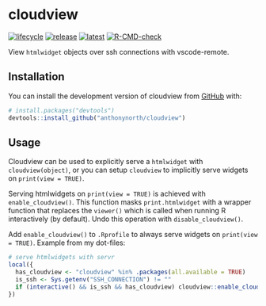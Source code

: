 
# cloudview

<!-- badges: start -->
[![lifecycle](https://img.shields.io/badge/lifecycle-experimental-orange.svg)](https://lifecycle.r-lib.org/articles/stages.html#experimental)
[![release](https://img.shields.io/github/v/release/anthonynorth/cloudview?include_prereleases&logo=github&sort=semver)](https://github.com/anthonynorth/cloudview/releases/latest)
[![latest](https://img.shields.io/github/r-package/v/anthonynorth/cloudview?label=latest&logo=r)](https://github.com/anthonynorth/cloudview/latest)
[![R-CMD-check](https://github.com/anthonynorth/cloudview/actions/workflows/R-CMD-check.yaml/badge.svg)](https://github.com/anthonynorth/cloudview/actions/workflows/R-CMD-check.yaml)
<!-- badges: end -->

View `htmlwidget` objects over ssh connections with vscode-remote.

## Installation

You can install the development version of cloudview from [GitHub](https://github.com/) with:

```r
# install.packages("devtools")
devtools::install_github("anthonynorth/cloudview")
```

## Usage

Cloudview can be used to explicitly serve a `htmlwidget` with `cloudview(object)`, or you can setup `cloudview` to implicitly serve widgets on `print(view = TRUE)`.

Serving htmlwidgets on `print(view = TRUE)` is achieved with `enable_cloudview()`. This function masks `print.htmlwidget` with a wrapper function that replaces the `viewer()` which is called when running R interactively (by default). Undo this operation with `disable_cloudview()`.

Add `enable_cloudview()` to `.Rprofile` to always serve widgets on `print(view = TRUE)`. Example from my dot-files:

```r
# serve htmlwidgets with servr
local({
  has_cloudview <- "cloudview" %in% .packages(all.available = TRUE)
  is_ssh <- Sys.getenv("SSH_CONNECTION") != ""
  if (interactive() && is_ssh && has_cloudview) cloudview::enable_cloudview()
})
```
